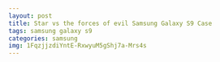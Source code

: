 ```yaml
---
layout: post
title: Star vs the forces of evil Samsung Galaxy S9 Case
tags: samsung galaxy s9
categories: samsung
img: 1FqzjjzdiYntE-RxwyuM5gShj7a-Mrs4s
---
```


